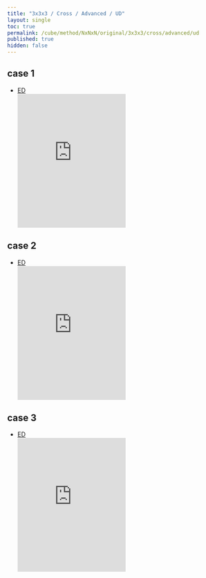 ```yaml
---
title: "3x3x3 / Cross / Advanced / UD"
layout: single
toc: true
permalink: /cube/method/NxNxN/original/3x3x3/cross/advanced/ud
published: true
hidden: false
---
```


<head>
  <base target="_blank">
  <style>
    .iframe-wrapper {
      overflow    : hidden;
    }
    iframe {
      width       : 250px;
      height      : 330px;
      margin-top  : -20px;
      border      : none;
    }
  </style>
</head>



## case 1

- [ED](/cube/method/NxNxN/original/3x3x3/cross/advanced/ed)
  <div class="iframe-wrapper">
    <iframe
      scrolling="no"
      src="https://ruwix.com/widget/3d/?alg=U'%20R'&colored=U%20FD%20RD&setupmoves=R&hover=9&speed=500&flags=canvas&colors=F:white%20R:cyan%20D:cyan"
    ></iframe>
  </div>



## case 2

- [ED](/cube/method/NxNxN/original/3x3x3/cross/advanced/ed)
  <div class="iframe-wrapper">
    <iframe
      scrolling="no"
      src="https://ruwix.com/widget/3d/?alg=R'&colored=U%20FD%20RD&setupmoves=R&hover=9&speed=500&flags=canvas&colors=F:white%20R:cyan%20D:cyan"
    ></iframe>
  </div>



## case 3

- [ED](/cube/method/NxNxN/original/3x3x3/cross/advanced/ed)
  <div class="iframe-wrapper">
    <iframe
      scrolling="no"
      src="https://ruwix.com/widget/3d/?alg=U%20R'&colored=U%20FD%20RD&setupmoves=R&hover=9&speed=500&flags=canvas&colors=F:white%20R:cyan%20D:cyan"
    ></iframe>
  </div>
